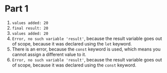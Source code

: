 # Part 1
1. ``values added: 20``
2. ``final result: 20``
3. ``values added: 20``
4. ``Error, no such variable 'result'``, because the result variable goes out of scope, because it was declared using the ``let`` keyword.
5. There is an error, because the ``const`` keyword is used, which means you cannot assign a different value to it. 
6. ``Error, no such variable 'result'``, because the result variable goes out of scope, because it was declared using the ``const`` keyword.
